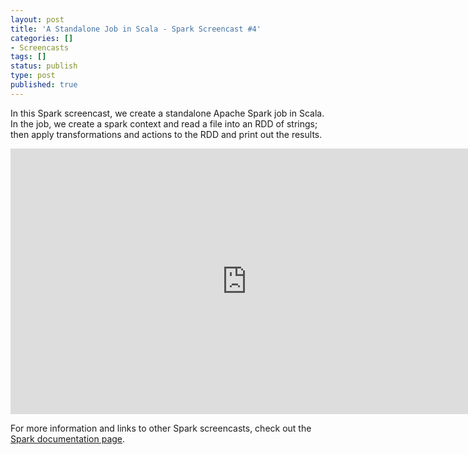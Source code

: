 ```yaml
---
layout: post
title: 'A Standalone Job in Scala - Spark Screencast #4'
categories: []
- Screencasts
tags: []
status: publish
type: post
published: true
---
```

In this Spark screencast, we create a standalone Apache Spark job in Scala. In the job, we create a spark context and read a file into an RDD of strings; then apply transformations and actions to the RDD and print out the results.


<div class="video-container video-16x9 shadow"><iframe width="755" height="425" src="http://www.youtube.com/embed/GaBn-YjlR8Q?autohide=0&showinfo=0" frameborder="0" allowfullscreen></iframe></div>

For more information and links to other Spark screencasts, check out the <a href="{{site.url}}documentation.html">Spark documentation page</a>.
